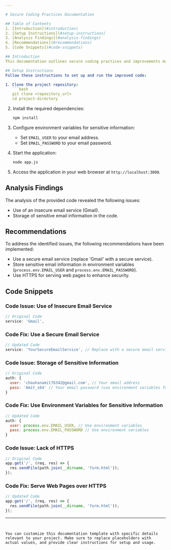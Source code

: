 ```yaml
---

# Secure Coding Practices Documentation

## Table of Contents
1. [Introduction](#introduction)
2. [Setup Instructions](#setup-instructions)
3. [Analysis Findings](#analysis-findings)
4. [Recommendations](#recommendations)
5. [Code Snippets](#code-snippets)

## Introduction
This documentation outlines secure coding practices and improvements made to address security concerns in the provided code. The code has been reviewed and updated to enhance security.

## Setup Instructions
Follow these instructions to set up and run the improved code:

1. Clone the project repository:
   ```bash
   git clone <repository_url>
   cd project-directory
   ```

2. Install the required dependencies:
   ```bash
   npm install
   ```

3. Configure environment variables for sensitive information:
   - Set `EMAIL_USER` to your email address.
   - Set `EMAIL_PASSWORD` to your email password.

4. Start the application:
   ```bash
   node app.js
   ```

5. Access the application in your web browser at `http://localhost:3000`.

## Analysis Findings
The analysis of the provided code revealed the following issues:
- Use of an insecure email service (Gmail).
- Storage of sensitive email information in the code.

## Recommendations
To address the identified issues, the following recommendations have been implemented:
- Use a secure email service (replace 'Gmail' with a secure service).
- Store sensitive email information in environment variables (`process.env.EMAIL_USER` and `process.env.EMAIL_PASSWORD`).
- Use HTTPS for serving web pages to enhance security.

## Code Snippets

### Code Issue: Use of Insecure Email Service
```javascript
// Original Code
service: 'Gmail',
```

### Code Fix: Use a Secure Email Service
```javascript
// Updated Code
service: 'YourSecureEmailService', // Replace with a secure email service
```

### Code Issue: Storage of Sensitive Information
```javascript
// Original Code
auth: {
  user: 'chauhanamit76342@gmail.com', // Your email address
  pass: 'Amit_s64' // Your email password (use environment variables for better security)
}
```

### Code Fix: Use Environment Variables for Sensitive Information
```javascript
// Updated Code
auth: {
  user: process.env.EMAIL_USER, // Use environment variables
  pass: process.env.EMAIL_PASSWORD // Use environment variables
}
```

### Code Issue: Lack of HTTPS
```javascript
// Original Code
app.get('/', (req, res) => {
  res.sendFile(path.join(__dirname, 'form.html'));
});
```

### Code Fix: Serve Web Pages over HTTPS
```javascript
// Updated Code
app.get('/', (req, res) => {
  res.sendFile(path.join(__dirname, 'form.html'));
});
```

---
```


You can customize this documentation template with specific details relevant to your project. Make sure to replace placeholders with actual values, and provide clear instructions for setup and usage.
